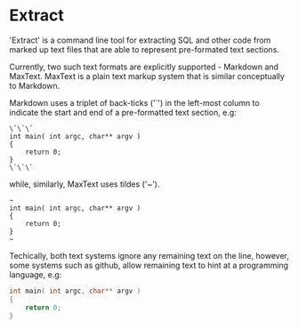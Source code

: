 # Extract

'Extract' is a command line tool for extracting SQL and other code
from marked up text files that are able to represent pre-formated text sections.

Currently, two such text formats are explicitly supported - Markdown and MaxText.
MaxText is a plain text markup system that is similar conceptually to Markdown.

Markdown uses a triplet of back-ticks ('`') in the left-most column to indicate the start and end of a pre-formatted text section, e.g:

```
\`\`\`
int main( int argc, char** argv )
{
	return 0;
}
\`\`\`
```

while, similarly, MaxText uses tildes ('~'). 

```
~
int main( int argc, char** argv )
{
	return 0;
}
~
```

Techically, both text systems ignore any remaining text on the line,
however, some systems such as github, allow remaining text to hint at a programming language, e.g:

```c
int main( int argc, char** argv )
{
	return 0;
}
```
